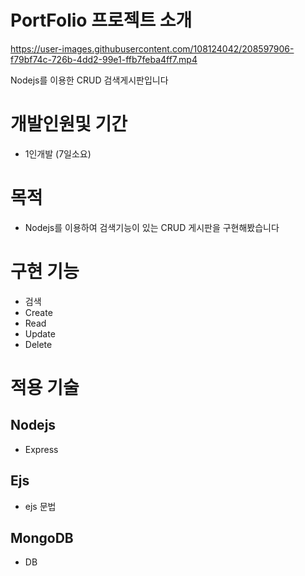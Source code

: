 #   PortFolio 프로젝트 소개

https://user-images.githubusercontent.com/108124042/208597906-f79bf74c-726b-4dd2-99e1-ffb7feba4ff7.mp4

Nodejs를 이용한 CRUD 검색게시판입니다

# 개발인원및 기간
- 1인개발 (7일소요)

# 목적
- Nodejs를 이용하여 검색기능이 있는 CRUD 게시판을 구현해봤습니다

# 구현 기능
- 검색
- Create
- Read
- Update
- Delete

# 적용 기술
## Nodejs
- Express 
## Ejs
- ejs 문법
## MongoDB
- DB
